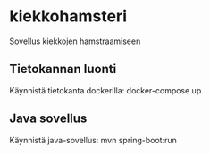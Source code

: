 # kiekkohamsteri
Sovellus kiekkojen hamstraamiseen

## Tietokannan luonti
Käynnistä tietokanta dockerilla: docker-compose up

## Java sovellus
Käynnistä java-sovellus: mvn spring-boot:run

